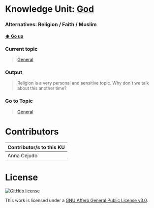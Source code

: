 # Knowledge Unit: [God](../../knowledge_units/general/god.md)
### Alternatives:   Religion   /  Faith   /  Muslim 
#### [:arrow_up: Go up](../../topics/general.md)
### Current topic
> [General](../../topics/general.md)
### Output
> Religion is a very personal and sensitive topic. Why don&#039;t we talk about this another time?
### Go to Topic
> [General](../../topics/general.md)


# Contributors

| Contributor/s to this KU |
| - | 
| Anna Cejudo |

# License
[![GitHub license](https://img.shields.io/github/license/inbrainz/cerebro)](https://github.com/inbrainz/cerebro/blob/master/LICENSE)

This work is licensed under a [GNU Affero General Public License v3.0](https://www.gnu.org/licenses/agpl-3.0.txt).